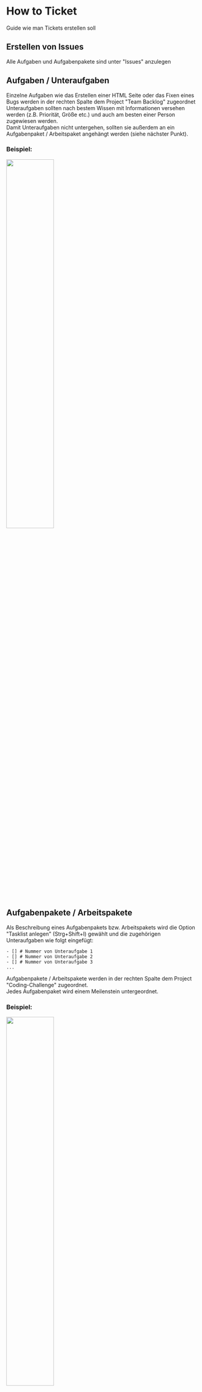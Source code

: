 # How to Ticket
Guide wie man Tickets erstellen soll

## Erstellen von Issues
Alle Aufgaben und Aufgabenpakete sind unter "Issues" anzulegen

## Aufgaben / Unteraufgaben
Einzelne Aufgaben wie das Erstellen einer HTML Seite oder das Fixen eines Bugs werden in der rechten Spalte dem Project "Team Backlog" zugeordnet <br>
Unteraufgaben sollten nach bestem Wissen mit Informationen versehen werden (z.B. Priorität, Größe etc.) und auch am besten einer Person zugewiesen werden. <br>
Damit Unteraufgaben nicht untergehen, sollten sie außerdem an ein Aufgabenpaket / Arbeitspaket angehängt werden (siehe nächster Punkt).
<br>
### Beispiel:
<img src="https://user-images.githubusercontent.com/73745030/227783314-7d416566-7b6a-4928-be7b-b4255196eabd.png" width=50%>

## Aufgabenpakete / Arbeitspakete
Als Beschreibung eines Aufgabenpakets bzw. Arbeitspakets wird die Option "Tasklist anlegen" (Strg+Shift+I) gewählt und die zugehörigen Unteraufgaben wie folgt eingefügt: <br>
```
- [] # Nummer von Unteraufgabe 1
- [] # Nummer von Unteraufgabe 2
- [] # Nummer von Unteraufgabe 3
...
```
Aufgabenpakete / Arbeitspakete werden in der rechten Spalte dem Project "Coding-Challenge" zugeordnet. <br>
Jedes Aufgabenpaket wird einem Meilenstein untergeordnet. 
<br>
### Beispiel:
<img src="https://user-images.githubusercontent.com/73745030/227783573-2c847184-4ce7-4c92-8c8f-5df1e972e3e1.png" width=50%>
<img src="https://user-images.githubusercontent.com/73745030/227783584-0af5ebe2-0bb8-4fc4-9496-bf2e01e661a6.png" width=50%>

## Meilensteine
Ein Meilenstein besteht aus mehreren Aufgabenpaketen / Arbeitspaketen. <br>
Meilensteine werden gemeinsam bei Projekttreffen festgelegt und bezeichnen im Allgemeinen Zeitpunkte der Entwicklung, 
an denen alle Komponenten des Projekts auf einem miteinander kompatiblen Stand sind.
